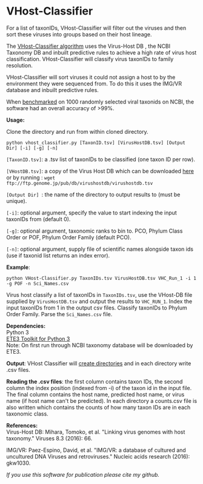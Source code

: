# VHost-Classifier
For a list of taxonIDs, VHost-Classifier will filter out the viruses and then sort these viruses into groups based on their host lineage.

The [VHost-Classifier algorithm][2] uses the Virus-Host DB , the NCBI Taxonomy DB and inbuilt predictive rules to achieve a high rate of virus host classification. VHost-Classifier will classify virus taxonIDs to family resolution. 

VHost-Classifier will sort viruses it could not assign a host to by the environment they were sequenced from. To do this it uses the IMG/VR database and inbuilt predictive rules. 

When [benchmarked][3] on 1000 randomly selected viral taxonids on NCBI, the software had an overall accuracy of >99%.

**Usage:**

Clone the directory and run from within cloned directory.

```shell
python vhost_classifier.py [TaxonID.tsv] [VirusHostDB.tsv] [Output Dir] [-i] [-g] [-n]
```

```[TaxonID.tsv]```: a .tsv list of taxonIDs to be classified (one taxon ID per row).

```[VHostDB.tsv]```: a copy of the Virus Host DB which can be downloaded [here](http://www.genome.jp/virushostdb/)</br>
    or by running :
```wget ftp://ftp.genome.jp/pub/db/virushostdb/virushostdb.tsv```

```[Output Dir] ```: the name of the directory to output results to (must be unique). 

```[-i]```: optional argument, specify the value to start indexing the input taxonIDs from (default 0). 

```[-g]```: optional argument, taxonomic ranks to bin to. PCO, Phylum Class Order or POF, Phylum Order Family (default PCO). 

```[-n]```: optional argument, supply file of scientific names alongside taxon ids (use if taxonid list returns an index error).  

**Example**:

```shell
python VHost-Classifier.py TaxonIDs.tsv VirusHostDB.tsv VHC_Run_1 -i 1 -g POF -n Sci_Names.csv
``` 
Virus host classify a list of taxonIDs in ```TaxonIDs.tsv```, use the VHost-DB file supplied by ```VirusHostDB.tsv``` and output the results to ```VHC_RUN_1```. Index the input taxonIDs from 1 in the output csv files. Classify taxonIDs to Phylum Order Family. Parse the ```Sci_Names.csv``` file. 

**Dependencies:**<br/>
Python 3 <br/>
[ETE3 Toolkit for Python 3](http://etetoolkit.org/download/)  
Note:  On first run through NCBI taxonomy database will be downloaded by ETE3.  

**Output**:
VHost Classifier will [create directories][1] and in each directory write .csv files.<br/>

**Reading the .csv files**: the first column contains taxon IDs, the second column the index position (indexed from -i) of the taxon id in the input file. The final column contains the host name, predicted host name, or virus name (if host name can't be predicted). In each directory a counts.csv file is also written which contains the counts of how many taxon IDs are in each taxonomic class. 

**References:**<br/>
Virus-Host DB: Mihara, Tomoko, et al. "Linking virus genomes with host taxonomy." Viruses 8.3 (2016): 66.

IMG/VR: Paez-Espino, David, et al. "IMG/VR: a database of cultured and uncultured DNA Viruses and retroviruses." Nucleic acids research (2016): gkw1030.

*If you use this software for publication please cite my github.*



[1]:https://github.com/Kzra/VHost-Classifier/blob/master/Directory%20Navigation%20Example.pdf
[2]:https://github.com/Kzra/VHost-Classifier/blob/master/Host%20Classification.pdf
[3]:https://github.com/Kzra/VHost-Classifier/blob/master/benchmark.png
